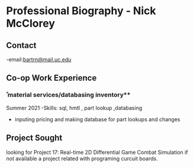 
# Professional Biography - Nick McClorey

## Contact
-email:bartrn@mail.uc.edu

## Co-op Work Experience
###  ̊ material services/databasing inventory**
Summer 2021
-Skills: sql, hmtl , part lookup ,databasing
- inputing pricing and making database for part lookups and changes 

## Project Sought
looking for Project 17: Real-time 2D Differential Game Combat Simulation if not available a project related with programing curcuit boards.








